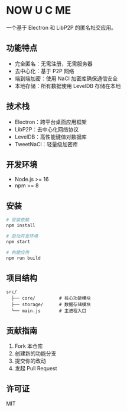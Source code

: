 # NOW U C ME

一个基于 Electron 和 LibP2P 的匿名社交应用。

## 功能特点

- 完全匿名：无需注册，无需服务器
- 去中心化：基于 P2P 网络
- 端到端加密：使用 NaCl 加密库确保通信安全
- 本地存储：所有数据使用 LevelDB 存储在本地

## 技术栈

- Electron：跨平台桌面应用框架
- LibP2P：去中心化网络协议
- LevelDB：高性能键值对数据库
- TweetNaCl：轻量级加密库

## 开发环境

- Node.js >= 16
- npm >= 8

## 安装

```bash
# 安装依赖
npm install

# 启动开发环境
npm start

# 构建应用
npm run build
```
## 项目结构
```plaintext
src/
  ├── core/         # 核心功能模块
  ├── storage/      # 数据存储模块
  └── main.js       # 主进程入口
```
## 贡献指南
1. Fork 本仓库
2. 创建新的功能分支
3. 提交你的改动
4. 发起 Pull Request
## 许可证
MIT